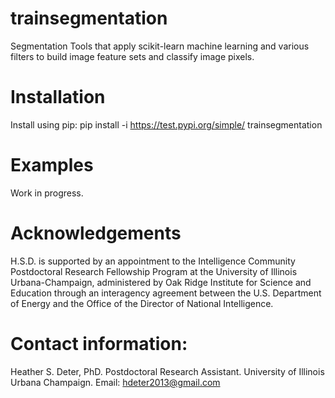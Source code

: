 # trainsegmentation
Segmentation Tools that apply scikit-learn machine learning and various filters to build image feature sets and classify image pixels.

# Installation
Install using pip:
pip install -i https://test.pypi.org/simple/ trainsegmentation

# Examples
Work in progress.

# Acknowledgements

H.S.D. is supported by an appointment to the Intelligence Community Postdoctoral Research Fellowship Program at the University of Illinois Urbana-Champaign, administered by Oak Ridge Institute for Science and Education through an interagency agreement between the U.S. Department of Energy and the Office of the Director of National Intelligence.

# Contact information:

Heather S. Deter, PhD. 
Postdoctoral Research Assistant. 
University of Illinois Urbana Champaign. 
Email: hdeter2013@gmail.com
